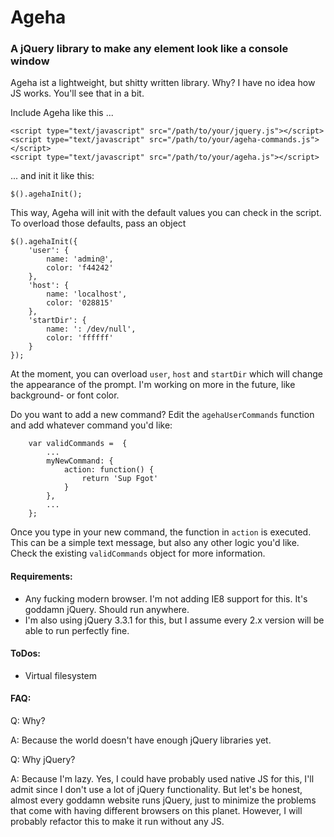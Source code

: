 Ageha
==========

### A jQuery library to make any element look like a console window

Ageha ist a lightweight, but shitty written library. Why? I have no idea how JS works. You'll see that in a bit.

Include Ageha like this ...

```
<script type="text/javascript" src="/path/to/your/jquery.js"></script>
<script type="text/javascript" src="/path/to/your/ageha-commands.js"></script>
<script type="text/javascript" src="/path/to/your/ageha.js"></script>
```

... and init it like this:
```
$().agehaInit();
```

This way, Ageha will init with the default values you can check in the script. To overload those defaults, pass an object

```
$().agehaInit({
    'user': {
        name: 'admin@',
        color: 'f44242'
    },
    'host': {
        name: 'localhost',
        color: '028815'
    },
    'startDir': {
        name: ': /dev/null',
        color: 'ffffff'
    }
});
```

At the moment, you can overload `user`, `host` and `startDir` which will change the appearance of the prompt. I'm working on more in the future, like background- or font color. 

Do you want to add a new command? Edit the `agehaUserCommands` function and add whatever command you'd like:

```
    var validCommands =  {
        ...
        myNewCommand: {
            action: function() {
                return 'Sup Fgot'
            }
        },
        ...
    };
```

Once you type in your new command, the function in `action` is executed. This can be a simple text message, but also any other logic you'd like. Check the existing `validCommands` object for more information.

#### Requirements:
 - Any fucking modern browser. I'm not adding IE8 support for this. It's goddamn jQuery. Should run anywhere.
 - I'm also using jQuery 3.3.1 for this, but I assume every 2.x version will be able to run perfectly fine.

#### ToDos:
 - Virtual filesystem

#### FAQ:
Q: Why?

A: Because the world doesn't have enough jQuery libraries yet.

Q: Why jQuery?

A: Because I'm lazy. Yes, I could have probably used native JS for this, I'll admit since I don't use a lot of jQuery functionality. But let's be honest, almost every goddamn website runs jQuery, just to minimize the problems that come with having different browsers on this planet. However, I will probably refactor this to make it run without any JS.
